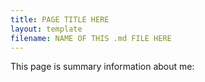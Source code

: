 ```yaml
---
title: PAGE TITLE HERE
layout: template
filename: NAME OF THIS .md FILE HERE
--- 
```


This page is summary information about me:

